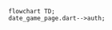 <!---
Generated by https://github.com/polina-c/layerlens
Dependencies that create loop are markes with `!`.
-->

```mermaid
flowchart TD;
date_game_page.dart-->auth;
```

